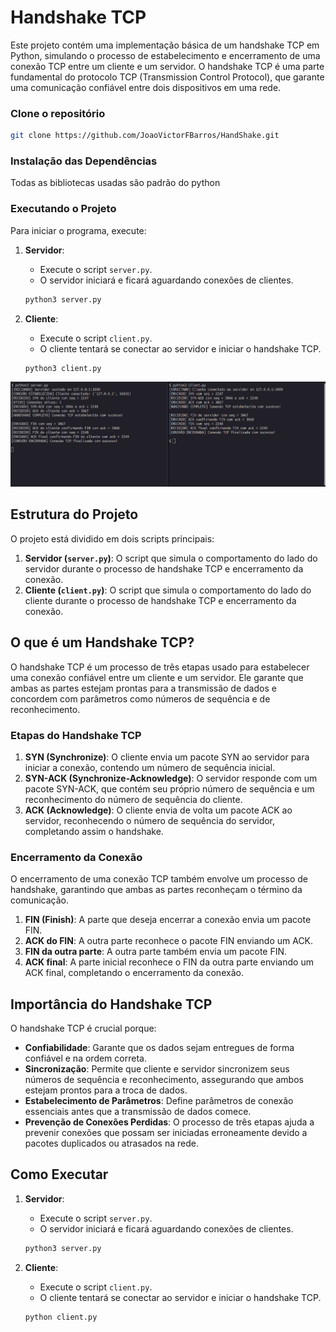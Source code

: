 # Handshake TCP

Este projeto contém uma implementação básica de um handshake TCP em Python, simulando o processo de estabelecimento e encerramento de uma conexão TCP entre um cliente e um servidor. O handshake TCP é uma parte fundamental do protocolo TCP (Transmission Control Protocol), que garante uma comunicação confiável entre dois dispositivos em uma rede.

### Clone o repositório
```bash
git clone https://github.com/JoaoVictorFBarros/HandShake.git
```


### Instalação das Dependências

Todas as bibliotecas usadas são padrão do python

### Executando o Projeto

Para iniciar o programa, execute:

1. **Servidor**:
   - Execute o script `server.py`.
   - O servidor iniciará e ficará aguardando conexões de clientes.

   ```bash
   python3 server.py
   ```

2. **Cliente**:
   - Execute o script `client.py`.
   - O cliente tentará se conectar ao servidor e iniciar o handshake TCP.

   ```bash
   python3 client.py
   ```
 
<div align="center">
<img src=print.png >
</div>


## Estrutura do Projeto

O projeto está dividido em dois scripts principais:

1. **Servidor (`server.py`)**: O script que simula o comportamento do lado do servidor durante o processo de handshake TCP e encerramento da conexão.
2. **Cliente (`client.py`)**: O script que simula o comportamento do lado do cliente durante o processo de handshake TCP e encerramento da conexão.

## O que é um Handshake TCP?

O handshake TCP é um processo de três etapas usado para estabelecer uma conexão confiável entre um cliente e um servidor. Ele garante que ambas as partes estejam prontas para a transmissão de dados e concordem com parâmetros como números de sequência e de reconhecimento.

### Etapas do Handshake TCP

1. **SYN (Synchronize)**: O cliente envia um pacote SYN ao servidor para iniciar a conexão, contendo um número de sequência inicial.
2. **SYN-ACK (Synchronize-Acknowledge)**: O servidor responde com um pacote SYN-ACK, que contém seu próprio número de sequência e um reconhecimento do número de sequência do cliente.
3. **ACK (Acknowledge)**: O cliente envia de volta um pacote ACK ao servidor, reconhecendo o número de sequência do servidor, completando assim o handshake.

### Encerramento da Conexão

O encerramento de uma conexão TCP também envolve um processo de handshake, garantindo que ambas as partes reconheçam o término da comunicação.

1. **FIN (Finish)**: A parte que deseja encerrar a conexão envia um pacote FIN.
2. **ACK do FIN**: A outra parte reconhece o pacote FIN enviando um ACK.
3. **FIN da outra parte**: A outra parte também envia um pacote FIN.
4. **ACK final**: A parte inicial reconhece o FIN da outra parte enviando um ACK final, completando o encerramento da conexão.

## Importância do Handshake TCP

O handshake TCP é crucial porque:

- **Confiabilidade**: Garante que os dados sejam entregues de forma confiável e na ordem correta.
- **Sincronização**: Permite que cliente e servidor sincronizem seus números de sequência e reconhecimento, assegurando que ambos estejam prontos para a troca de dados.
- **Estabelecimento de Parâmetros**: Define parâmetros de conexão essenciais antes que a transmissão de dados comece.
- **Prevenção de Conexões Perdidas**: O processo de três etapas ajuda a prevenir conexões que possam ser iniciadas erroneamente devido a pacotes duplicados ou atrasados na rede.

## Como Executar

1. **Servidor**:
   - Execute o script `server.py`.
   - O servidor iniciará e ficará aguardando conexões de clientes.

   ```bash
   python3 server.py
   ```

2. **Cliente**:
   - Execute o script `client.py`.
   - O cliente tentará se conectar ao servidor e iniciar o handshake TCP.

   ```bash
   python client.py
   ```